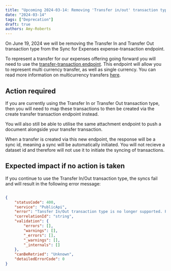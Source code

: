 ```yaml
---
title: "Upcoming 2024-03-14: Removing 'Transfer in/out' transaction types from Sync for Expenses"
date: "2024-03-14"
tags: ["Deprecation"]
draft: true
authors: Amy-Roberts
---
```

On June 19, 2024 we will be removing the Transfer In and Transfer Out transaction type from the Sync for Expenses expense-transaction endpoint. 

To represent a transfer for our expenses offering going forward you will need to use the [transfer-transaction endpoint](link). This endpoint will allow you to represent multi currency transfer, as well as single currency. You can read more information on multicurrency transfers [here](https://docs.codat.io/expenses/fx-management#transfers). 

## Action required

If you are currently using the Transfer In or Transfer Out transaction type, then you will need to map these transactions to then be created via the create transfer transaction endpoint instead. 

You will also still be able to utilise the same attachment endpoint to push a document alongside your transfer transaction. 

When a transfer is created via this new endpoint, the response will be a sync id, meaning a sync will be automatically initiated. You will not recieve a dataset id and therefore will not use it to initiate the syncing of transactions.  

## Expected impact if no action is taken

If you continue to use the Transfer In/Out transaction type, the syncs fail and will result in the following error message:

```JSON

{
    "statusCode": 400,
    "service": "PublicApi",
    "error": "Tansfer In/Out transaction type is no longer supported. Please use the 'Create transfer transactions' endpoint.",
    "correlationId": "string",
    "validation": {
        "errors": [],
        "warnings": [],
        "_errors": [],
        "_warnings": [],
        "_internals": []
    },
    "canBeRetried": "Unknown",
    "detailedErrorCode": 0
}


